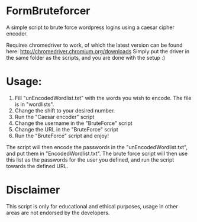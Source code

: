 # FormBruteforcer

A simple script to brute force wordpress logins using a caesar cipher encoder.

Requires chromedriver to work, of which the latest version can be found here: http://chromedriver.chromium.org/downloads
Simply put the driver in the same folder as the scripts, and you are done with the setup :)


# Usage:
1. Fill "unEncodedWordlist.txt" with the words you wish to encode. The file is in "wordlists".
2. Change the shift to your desired number.
3. Run the "Caesar encoder" script
4. Change the username in the "BruteForce" script
5. Change the URL in the "BruteForce" script
6. Run the "BruteForce" script and enjoy!

The script will then encode the passwords in the "unEncodedWordlist.txt", and put them in "EncodedWordlist.txt". The brute force script will then use this list as the passwords for the user you defined, and run the script towards the defined URL.

# Disclaimer
This script is only for educational and ethical purposes, usage in other areas are not endorsed by the developers.
